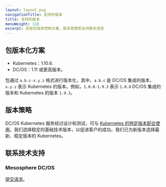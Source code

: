 ```yaml
---
layout: layout.pug
navigationTitle: 支持的版本
title: 支持的版本
menuWeight: 110
excerpt: 安装包版本控制方案、版本政策和支持联系信息
---
```




## 包版本化方案

- Kubernetes：1.10.6. 
- DC/OS：1.11 或更高版本。

包通过 `a.b.c-x.y.z` 格式进行版本化，其中，`a.b.c` 是 DC/OS 集成的版本， `x.y.z` 表示 Kubernetes 的版本。例如，`1.0.0-1.9.3` 表示 `1.0.0` DC/OS 集成的版本和 Kubernetes 的版本 `1.9.3`。

## 版本策略

DC/OS Kubernetes 服务经过设计和测试，可与 [Kubernetes 的特定版本配合使用](https://kubernetes.io)。我们选择稳定的基础技术版本，以促进客户的成功。我们已为新版本选择最新、稳定版本的 Kubernetes。

## 联系技术支持

### Mesosphere DC/OS

[提交请求](https://support.mesosphere.com/s/)。
